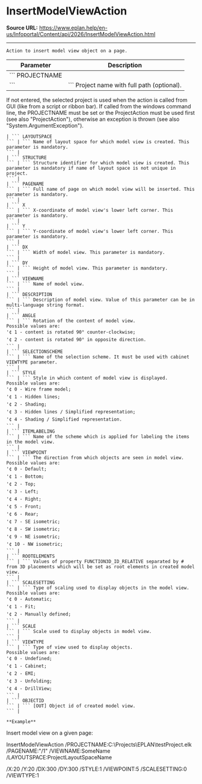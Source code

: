 # InsertModelViewAction

**Source URL:** https://www.eplan.help/en-us/Infoportal/Content/api/2026/InsertModelViewAction.html

---

```
Action to insert model view object on a page.

```

| Parameter | Description |
| --- | --- |
| ``` PROJECTNAME
 ``` | ``` Project name with full path (optional).
 If not entered, the selected project is used when the action is called from GUI (like from a script or ribbon bar).
 If called from the windows command line, the PROJECTNAME must be set or the ProjectAction must be used first (see also "ProjectAction"), otherwise an exception is thrown (see also "System.ArgumentException").
 ``` |
| ``` LAYOUTSPACE
 ``` | ``` Name of layout space for which model view is created. This parameter is mandatory.
 ``` |
| ``` STRUCTURE
 ``` | ``` Structure identifier for which model view is created. This parameter is mandatory if name of layout space is not unique in project.
 ``` |
| ``` PAGENAME
 ``` | ``` Full name of page on which model view will be inserted. This parameter is mandatory.
 ``` |
| ``` X
 ``` | ``` X-coordinate of model view's lower left corner. This parameter is mandatory.
 ``` |
| ``` Y
 ``` | ``` Y-coordinate of model view's lower left corner. This parameter is mandatory.
 ``` |
| ``` DX
 ``` | ``` Width of model view. This parameter is mandatory.
 ``` |
| ``` DY
 ``` | ``` Height of model view. This parameter is mandatory.
 ``` |
| ``` VIEWNAME
 ``` | ``` Name of model view.
 ``` |
| ``` DESCRIPTION
 ``` | ``` Description of model view. Value of this parameter can be in multi-language string format.
 ``` |
| ``` ANGLE
 ``` | ``` Rotation of the content of model view. 
 Possible values are: 
 '¢ 1 - content is rotated 90° counter-clockwise; 
 '¢ 2 - content is rotated 90° in opposite direction.
 ``` |
| ``` SELECTIONSCHEME
 ``` | ``` Name of the selection scheme. It must be used with cabinet VIEWTYPE parameter.
 ``` |
| ``` STYLE
 ``` | ``` Style in which content of model view is displayed.
 Possible values are:
 '¢ 0 - Wire frame model;
 '¢ 1 - Hidden lines;
 '¢ 2 - Shading;
 '¢ 3 - Hidden lines / Simplified representation;
 '¢ 4 - Shading / Simplified representation.
 ``` |
| ``` ITEMLABELING
 ``` | ``` Name of the scheme which is applied for labeling the items in the model view.
 ``` |
| ``` VIEWPOINT
 ``` | ``` The direction from which objects are seen in model view.
 Possible values are:
 '¢ 0 - Default;
 '¢ 1 - Bottom;
 '¢ 2 - Top;
 '¢ 3 - Left;
 '¢ 4 - Right;
 '¢ 5 - Front;
 '¢ 6 - Rear;
 '¢ 7 - SE isometric;
 '¢ 8 - SW isometric;
 '¢ 9 - NE isometric;
 '¢ 10 - NW isometric;
 ``` |
| ``` ROOTELEMENTS
 ``` | ``` Values of property FUNCTION3D_ID_RELATIVE separated by # from 3D placements which will be set as root elements in created model view.
 ``` |
| ``` SCALESETTING
 ``` | ``` Type of scaling used to display objects in the model view.
 Possible values are:
 '¢ 0 - Automatic;
 '¢ 1 - Fit;
 '¢ 2 - Manually defined;
 ``` |
| ``` SCALE
 ``` | ``` Scale used to display objects in model view.
 ``` |
| ``` VIEWTYPE
 ``` | ``` Type of view used to display objects. 
 Possible values are:
 '¢ 0 - Undefined;
 '¢ 1 - Cabinet;
 '¢ 2 - EMI;
 '¢ 3 - Unfolding;
 '¢ 4 - DrillView;
 ``` |
| ``` OBJECTID
 ``` | ``` [OUT] Object id of created model view.
 ``` |

**Example**

```
Insert model view on a given page:

InsertModelViewAction /PROJECTNAME:C:\Projects\EPLAN\testProject.elk /PAGENAME:"/1" /VIEWNAME:SomeName /LAYOUTSPACE:ProjectLayoutSpaceName

/X:20 /Y:20 /DX:300 /DY:300 /STYLE:1 /VIEWPOINT:5 /SCALESETTING:0 /VIEWTYPE:1

```